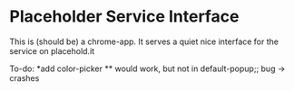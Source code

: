 Placeholder Service Interface
=============================

This is (should be) a chrome-app.
It serves a quiet nice interface for the service on placehold.it

To-do:
*add color-picker
** would work, but not in default-popup;; bug -> crashes
